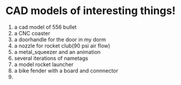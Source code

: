 # CAD models of interesting things!
1. a cad model of 556 bullet
2. a CNC coaster
3. a doorhandle for the door in my dorm
4. a nozzle for rocket club(90 psi air flow)
5. a metal_squeezer and an animation
6. several iterations of nametags
7. a model rocket launcher
8. a bike fender with a board and connnector
9. 

